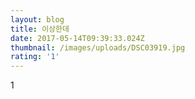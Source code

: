 ```yaml
---
layout: blog
title: 이상한데
date: 2017-05-14T09:39:33.024Z
thumbnail: /images/uploads/DSC03919.jpg
rating: '1'
---
```

1
